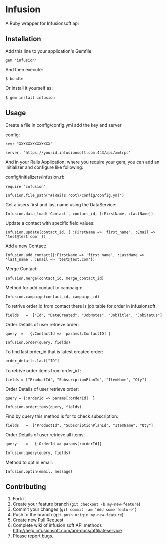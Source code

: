 # Infusion

A Ruby wrapper for Infusionsoft api

## Installation

Add this line to your application's Gemfile:

    gem 'infusion'

And then execute:

    $ bundle

Or install it yourself as:

    $ gem install infusion

## Usage
Create a file in config/config.yml add the key and server

  config:

	key: "XXXXXXXXXXXXXX"

	server: "https://yourid.infusionsoft.com:443/api/xmlrpc"

 And in your Rails Application, where you require your gem, you can add an initializer and configure like following:


config/initializers/infusion.rb 
 
    require "infusion"

    Infusion.file_path("#{Rails.root}/config/config.yml")




 Get a users first and last name using the DataService:

    Infusion.data_load('Contact', contact_id, [:FirstName, :LastName])

 Update a contact with specific field values:

    Infusion.update(contact_id, { :FirstName => 'first_name', :Email => 'test@test.com' })

 Add a new Contact:

    Infusion.add_contact({:FirstName => 'first_name', :LastName => 'last_name', :Email => 'test@test.com'})

 Merge Contact:

    Infusion.merge(contact_id, merge_contact_id)

 Method for add contact to campaign:

    Infusion.campaign(contact_id, campaign_id) 

 
 To retrive order Id from contact there is job table for order in infusionsoft:

    fields   =  ["Id", "DateCreated", "JobNotes", "JobTitle", "JobStatus"]

 Order Details of user retrieve order:

    query  =   {:ContactId =>  params[:ContactID] }

    Infusion.order(query, fields)

 To find last order_id that is latest created order:
    
    order_details.last["ID"] 

 To retrive order items from order_id :

    fields = ["ProductId", "SubscriptionPlanId", "ItemName", "Qty"]

 Order Details of user retrieve order:

    query = {:OrderId => params[:orderId]  }
    
    Infusion.orderitems(query, fields)


 Find by query this method is for to check subscription:

    fields   =  ["ProductId", "SubscriptionPlanId", "ItemName", "Qty"]

 Order Details of user retrieve all items:

    query    =   {:OrderId => params[:orderId]}

    Infusion.query(query, fields)

 Method to opt in email:

    Infusion.optin(email, message)  


## Contributing

1. Fork it
2. Create your feature branch (`git checkout -b my-new-feature`)
3. Commit your changes (`git commit -am 'Add some feature'`)
4. Push to the branch (`git push origin my-new-feature`)
5. Create new Pull Request
6. Complete wiki of infusion soft API methods http://help.infusionsoft.com/api-docs/affiliateservice
7. Please report bugs. 